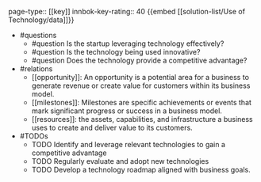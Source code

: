 page-type:: [[key]]
innbok-key-rating:: 40
{{embed [[solution-list/Use of Technology/data]]}}
- #questions
  - #question Is the startup leveraging technology effectively?
  - #question Is the technology being used innovative?
  - #question Does the technology provide a competitive advantage?
- #relations
  - [[opportunity]]: An opportunity is a potential area for a business to generate revenue or create value for customers within its business model.
  - [[milestones]]: Milestones are specific achievements or events that mark significant progress or success in a business model.
  - [[resources]]: the assets, capabilities, and infrastructure a business uses to create and deliver value to its customers.
- #TODOs
  - TODO Identify and leverage relevant technologies to gain a competitive advantage
  - TODO  Regularly evaluate and adopt new technologies
  - TODO  Develop a technology roadmap aligned with business goals.



